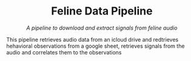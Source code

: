 <h1 align="center">Feline Data Pipeline</h1>
<p align="center"><i> A pipeline to download and extract signals from feline audio </i></p>

This pipeline retrieves audio data from an icloud drive and redtrieves hehavioral observations from a google sheet, retrieves signals from the audio and correlates them to the observations
